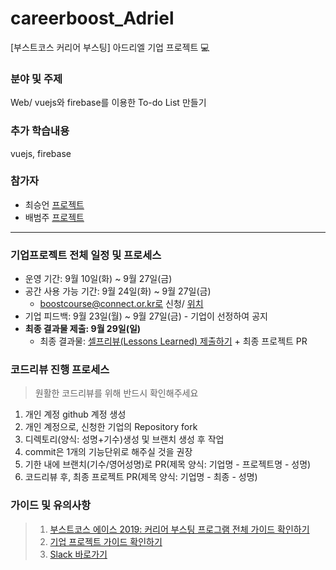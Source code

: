 # careerboost_Adriel
[부스트코스 커리어 부스팅] 아드리엘 기업 프로젝트 :computer:

### 분야 및 주제
Web/ vuejs와 firebase를 이용한 To-do List 만들기

### 추가 학습내용
vuejs, firebase

### 참가자
* 최승언 [프로젝트](https://github.com/Loyalchoi610/careerboost_Adriel)
* 배범주 [프로젝트](https://github.com/DoubleCategory/careerboost_Adriel)

-----

### 기업프로젝트 전체 일정 및 프로세스
- 운영 기간: 9월 10일(화) ~ 9월 27일(금)
- 공간 사용 가능 기간: 9월 24일(화) ~ 9월 27일(금) 
  - boostcourse@connect.or.kr로 신청/ [위치](https://connect.or.kr/contact)
- 기업 피드백: 9월 23일(월) ~ 9월 27일(금) - 기업이 선정하여 공지
- **최종 결과물 제출: 9월 29일(일)**
  - 최종 결과물: [셀프리뷰(Lessons Learned) 제출하기](https://forms.gle/ed22KEsMJkkuigGL6) + 최종 프로젝트 PR
  
### 코드리뷰 진행 프로세스
> 원활한 코드리뷰를 위해 반드시 확인해주세요
1. 개인 계정 github 계정 생성
2. 개인 계정으로, 신청한 기업의 Repository fork
3. 디렉토리(양식: 성명+기수)생성 및 브랜치 생성 후 작업
4. commit은 1개의 기능단위로 해주실 것을 권장
5. 기한 내에 브랜치(기수/영어성명)로 PR(제목 양식: 기업명 - 프로젝트명 - 성명) 
6. 코드리뷰 후, 최종 프로젝트 PR(제목 양식: 기업명 - 최종 - 성명)


### 가이드 및 유의사항
>1) [부스트코스 에이스 2019: 커리어 부스팅 프로그램 전체 가이드 확인하기](https://docs.google.com/document/d/1-5fw6y2RopqAzfEsQJXjaKib63_7fuqeIdq-ulFzTP8/edit?usp=sharing) <br>
>2) [기업 프로젝트 가이드 확인하기](https://docs.google.com/presentation/d/1zqfl-b0s_xAmA8JicA7diY5O8NapnZj0XqoPqK0fDZI/edit?usp=sharing)
>3) [Slack 바로가기](boostcourseofficial.slack.com)
